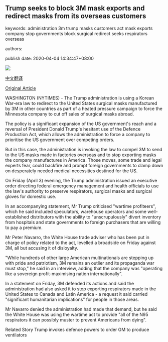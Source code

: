 ## Trump seeks to block 3M mask exports and redirect masks from its overseas customers

keywords: administration 3m trump masks customers act mask exports company stop governments block surgical redirect seeks respirators overseas

authors: 

publish date: 2020-04-04 14:34:47+08:00

![](https://www.straitstimes.com/sites/default/files/styles/x_large/public/articles/2020/04/04/rk_3m-masks_040420.jpg?itok=PFvx8kXB)

[中文翻译](Trump%20seeks%20to%20block%203M%20mask%20exports%20and%20redirect%20masks%20from%20its%20overseas%20customers_zh.md)

[Original Article](https://www.straitstimes.com/world/united-states/trump-seeks-to-block-3m-mask-exports-and-grab-masks-from-its-overseas-customers)

WASHINGTON (NYTIMES) - The Trump administration is using a Korean War-era law to redirect to the United States surgical masks manufactured by 3M in other countries as part of a heated pressure campaign to force the Minnesota company to cut off sales of surgical masks abroad.

The policy is a significant expansion of the US government's reach and a reversal of President Donald Trump's hesitant use of the Defence Production Act, which allows the administration to force a company to prioritise the US government over competing orders.

But in this case, the administration is invoking the law to compel 3M to send to the US masks made in factories overseas and to stop exporting masks the company manufactures in America. Those moves, some trade and legal experts fear, could backfire and prompt foreign governments to clamp down on desperately needed medical necessities destined for the US.

On Friday (April 3) evening, the Trump administration issued an executive order directing federal emergency management and health officials to use the law's authority to preserve respirators, surgical masks and surgical gloves for domestic use.

In an accompanying statement, Mr Trump criticised "wartime profiteers", which he said included speculators, warehouse operators and some well-established distributors with the ability to "unscrupulously" divert inventory from hospitals and state governments to foreign purchasers that are willing to pay a premium.

Mr Peter Navarro, the White House trade adviser who has been put in charge of policy related to the act, levelled a broadside on Friday against 3M, all but accusing it of disloyalty.

"While hundreds of other large American multinationals are stepping up with pride and patriotism, 3M remains an outlier and its propaganda war must stop," he said in an interview, adding that the company was "operating like a sovereign profit-maximising nation internationally".

In a statement on Friday, 3M defended its actions and said the administration had also asked it to stop exporting respirators made in the United States to Canada and Latin America - a request it said carried "significant humanitarian implications" for people in those areas.

Mr Navarro denied the administration had made that demand, but he said the White House was using the wartime act to provide "all of the N95 respirators it can possibly muster to prevent Americans from dying".

Related Story Trump invokes defence powers to order GM to produce ventilators